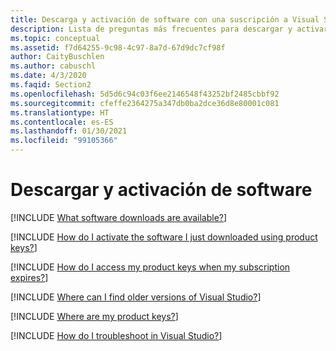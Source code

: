 ```yaml
---
title: Descarga y activación de software con una suscripción a Visual Studio
description: Lista de preguntas más frecuentes para descargar y activar software.
ms.topic: conceptual
ms.assetid: f7d64255-9c98-4c97-8a7d-67d9dc7cf98f
author: CaityBuschlen
ms.author: cabuschl
ms.date: 4/3/2020
ms.faqid: Section2
ms.openlocfilehash: 5d5d6c94c03f6ee2146548f43252bf2485cbbf92
ms.sourcegitcommit: cfeffe2364275a347db0ba2dce36d8e80001c081
ms.translationtype: HT
ms.contentlocale: es-ES
ms.lasthandoff: 01/30/2021
ms.locfileid: "99105366"
---
```

# <a name="downloading-and-activating-software"></a>Descargar y activación de software

[!INCLUDE [What software downloads are available?](includes/available-downloads.md)]

[!INCLUDE [How do I activate the software I just downloaded using product keys?](includes/key-activation.md)]

[!INCLUDE [How do I access my product keys when my subscription expires?](includes/access-keys.md)]

[!INCLUDE [Where can I find older versions of Visual Studio?](includes/find-older-versions.md)]

[!INCLUDE [Where are my product keys?](includes/where-are-product-keys.md)]

[!INCLUDE [How do I troubleshoot in Visual Studio?](includes/troubleshoot-visual-studio.md)]